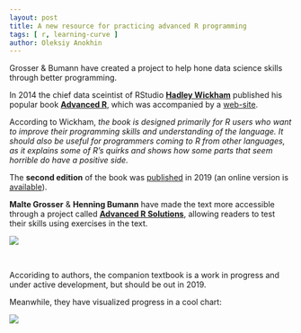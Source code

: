 ```yaml
---
layout: post
title: A new resource for practicing advanced R programming
tags: [ r, learning-curve ]
author: Oleksiy Anokhin
---
```


Grosser & Bumann have created a project to help hone data science skills through better programming. 

In 2014 the chief data sceintist of RStudio [**Hadley Wickham**](https://twitter.com/hadleywickham) published his popular book [**Advanced R**](https://www.amazon.com/dp/1466586966/ref=cm_sw_su_dp?tag=devtools-20), which was accompanied by a [web-site](http://adv-r.had.co.nz/). 

According to Wickham, _the book is designed primarily for R users who want to improve their programming skills and understanding of the language. It should also be useful for programmers coming to R from other languages, as it explains some of R’s quirks and shows how some parts that seem horrible do have a positive side._

The **second edition** of the book was [published](https://www.amazon.com/gp/product/0815384572/ref=as_li_tl?ie=UTF8&tag=hadlwick-20&camp=1789&creative=9325&linkCode=as2&creativeASIN=0815384572&linkId=9f8b9df5da858c12a5e9905aea66bf08) in 2019 (an online version is [available](https://adv-r.hadley.nz/)).

**Malte Grosser** & **Henning Bumann** have made the text more accessible through a project called [**Advanced R Solutions**](https://advanced-r-solutions.rbind.io/), 
allowing readers to test their skills using exercises in the text. 

![](https://advanced-r-solutions.rbind.io/images/advrs_cover.png)

<br>

Accoriding to authors, the companion textbook is a work in progress and under active development, but should be out in 2019. 

Meanwhile, they have visualized progress in a cool chart:

![](https://advanced-r-solutions.rbind.io/index_files/figure-html/unnamed-chunk-1-1.png)


